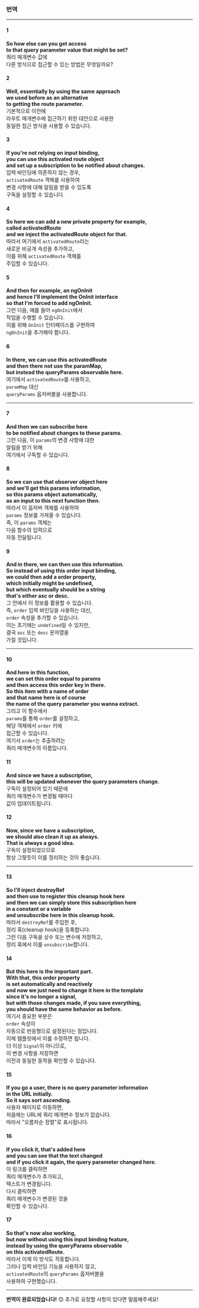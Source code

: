 ### 번역

---

#### 1
**So how else can you get access**  
**to that query parameter value that might be set?**  
쿼리 매개변수 값에  
다른 방식으로 접근할 수 있는 방법은 무엇일까요?

#### 2
**Well, essentially by using the same approach**  
**we used before as an alternative**  
**to getting the route parameter.**  
기본적으로 이전에  
라우트 매개변수에 접근하기 위한 대안으로 사용한  
동일한 접근 방식을 사용할 수 있습니다.

#### 3
**If you're not relying on input binding,**  
**you can use this activated route object**  
**and set up a subscription to be notified about changes.**  
입력 바인딩에 의존하지 않는 경우,  
`activatedRoute` 객체를 사용하여  
변경 사항에 대해 알림을 받을 수 있도록  
구독을 설정할 수 있습니다.

#### 4
**So here we can add a new private property for example,**  
**called activatedRoute**  
**and we inject the activatedRoute object for that.**  
따라서 여기에서 `activatedRoute`라는  
새로운 비공개 속성을 추가하고,  
이를 위해 `activatedRoute` 객체를  
주입할 수 있습니다.

#### 5
**And then for example, an ngOnInit**  
**and hence I'll implement the OnInit interface**  
**so that I'm forced to add ngOnInit.**  
그런 다음, 예를 들어 `ngOnInit`에서  
작업을 수행할 수 있습니다.  
이를 위해 `OnInit` 인터페이스를 구현하여  
`ngOnInit`을 추가해야 합니다.

#### 6
**In there, we can use this activatedRoute**  
**and then there not use the paramMap,**  
**but instead the queryParams observable here.**  
여기에서 `activatedRoute`를 사용하고,  
`paramMap` 대신  
`queryParams` 옵저버블을 사용합니다.

---

#### 7
**And then we can subscribe here**  
**to be notified about changes to these params.**  
그런 다음, 이 `params`의 변경 사항에 대한  
알림을 받기 위해  
여기에서 구독할 수 있습니다.

#### 8
**So we can use that observer object here**  
**and we'll get this params information,**  
**so this params object automatically,**  
**as an input to this next function then.**  
따라서 이 옵저버 객체를 사용하여  
`params` 정보를 가져올 수 있습니다.  
즉, 이 `params` 객체는  
다음 함수의 입력으로  
자동 전달됩니다.

#### 9
**And in there, we can then use this information.**  
**So instead of using this order input binding,**  
**we could then add a order property,**  
**which initially might be undefined,**  
**but which eventually should be a string**  
**that's either asc or desc.**  
그 안에서 이 정보를 활용할 수 있습니다.  
즉, `order` 입력 바인딩을 사용하는 대신,  
`order` 속성을 추가할 수 있습니다.  
이는 초기에는 `undefined`일 수 있지만,  
결국 `asc` 또는 `desc` 문자열을  
가질 것입니다.

---

#### 10
**And here in this function,**  
**we can set this order equal to params**  
**and then access this order key in there.**  
**So this item with a name of order**  
**and that name here is of course**  
**the name of the query parameter you wanna extract.**  
그리고 이 함수에서  
`params`를 통해 `order`를 설정하고,  
해당 객체에서 `order` 키에  
접근할 수 있습니다.  
여기서 `order`는 추출하려는  
쿼리 매개변수의 이름입니다.

#### 11
**And since we have a subscription,**  
**this will be updated whenever the query parameters change.**  
구독이 설정되어 있기 때문에  
쿼리 매개변수가 변경될 때마다  
값이 업데이트됩니다.

#### 12
**Now, since we have a subscription,**  
**we should also clean it up as always.**  
**That is always a good idea.**  
구독이 설정되었으므로  
항상 그렇듯이 이를 정리하는 것이 좋습니다.

---

#### 13
**So I'll inject destroyRef**  
**and then use to register this cleanup hook here**  
**and then we can simply store this subscription here**  
**in a constant or a variable**  
**and unsubscribe here in this cleanup hook.**  
따라서 `destroyRef`를 주입한 후,  
정리 훅(cleanup hook)을 등록합니다.  
그런 다음 구독을 상수 또는 변수에 저장하고,  
정리 훅에서 이를 `unsubscribe`합니다.

#### 14
**But this here is the important part.**  
**With that, this order property**  
**is set automatically and reactively**  
**and now we just need to change it here in the template**  
**since it's no longer a signal,**  
**but with those changes made, if you save everything,**  
**you should have the same behavior as before.**  
여기서 중요한 부분은  
`order` 속성이  
자동으로 반응형으로 설정된다는 점입니다.  
이제 템플릿에서 이를 수정하면 됩니다.  
더 이상 `Signal`이 아니므로,  
이 변경 사항을 저장하면  
이전과 동일한 동작을 확인할 수 있습니다.

#### 15
**If you go a user, there is no query parameter information**  
**in the URL initially.**  
**So it says sort ascending.**  
사용자 페이지로 이동하면,  
처음에는 URL에 쿼리 매개변수 정보가 없습니다.  
따라서 "오름차순 정렬"로 표시됩니다.

#### 16
**If you click it, that's added here**  
**and you can see that the text changed**  
**and if you click it again, the query parameter changed here.**  
이 링크를 클릭하면  
쿼리 매개변수가 추가되고,  
텍스트가 변경됩니다.  
다시 클릭하면  
쿼리 매개변수가 변경된 것을  
확인할 수 있습니다.

#### 17
**So that's now also working,**  
**but now without using this input binding feature,**  
**instead by using the queryParams observable**  
**on this activatedRoute.**  
따라서 이제 이 방식도 작동합니다.  
그러나 입력 바인딩 기능을 사용하지 않고,  
`activatedRoute`의 `queryParams` 옵저버블을  
사용하여 구현했습니다.

---

**번역이 완료되었습니다!** 😊 추가로 요청할 사항이 있다면 말씀해주세요!

